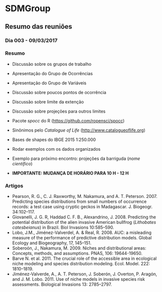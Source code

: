 # SDMGroup

## Resumo das reuniões

### Dia 003 - 09/03/2017

### Resumo
- Discussão sobre os grupos de trabalho
- Apresentação do Grupo de Ocorrências
- Apresentação do Grupo de Variáveis
- Discussão sobre poucos pontos de ocorrência
- Discussão sobre limite da extenção
- Discussão sobre projeções para outros limites
- Pacote *spocc* do R (https://github.com/ropensci/spocc)
- Sinônimos pelo *Catalogue of Life* (http://www.catalogueoflife.org)
- Bases de shapes do IBGE 2015 1:250.000
- Rodar exemplos com os dados organizados
- Exemplo para próximo encontro: projeções da barriguda (*nome científico*)

- **IMPORTANTE: MUDANÇA DE HORÁRIO PARA 10 H - 12 H**

### Artigos
- Pearson, R. G., C. J. Raxworthy, M. Nakamura, and A. T. Peterson. 2007. Predicting species distributions from small numbers of 
  occurrence records: a test case using cryptic geckos in Madagascar. J. Biogeogr. 34:102–117. 
- Giovanelli, J. G. R, Haddad C. F. B., Alexandrino, J. 2008. Predicting the potential distribution of the alien invasive American bullfrog (*Lithobates catesbeianus*) in Brazil. Biol Invasions 10:585–590. 
- Lobo, J.M., Jiménez-Valverdel, A. & Real, R. 2008. AUC: a misleading measure of the performance of predictive distribution models. Global Ecology and Biogeography, 17, 145–151.
- Soberoón, J., Nakamura, M. 2009. Niches and distributional areas: Concepts, methods, and assumptions. PNAS, 106: 19644-19650. 
- Barve N. et al. 2011. The crucial role of the accessible area in ecological niche modeling and species distribution modeling. Ecol. Model. 222: 1810–1819.
- Jiménez-Valverde, A., A. T. Peterson, J. Soberón, J. Overton, P. Aragón, and J. M. Lobo. 2011. Use of niche models in invasive species risk assessments. Biological Invasions 13: 2785–2797.
